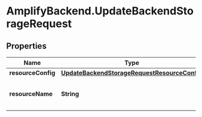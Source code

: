 # AmplifyBackend.UpdateBackendStorageRequest

## Properties

Name | Type | Description | Notes
------------ | ------------- | ------------- | -------------
**resourceConfig** | [**UpdateBackendStorageRequestResourceConfig**](UpdateBackendStorageRequestResourceConfig.md) |  | 
**resourceName** | **String** | The name of the storage resource. | 



